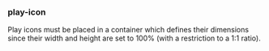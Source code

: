 ### play-icon
Play icons must be placed in a container which defines their dimensions since their width and height are set to 100% (with a restriction to a 1:1 ratio).
